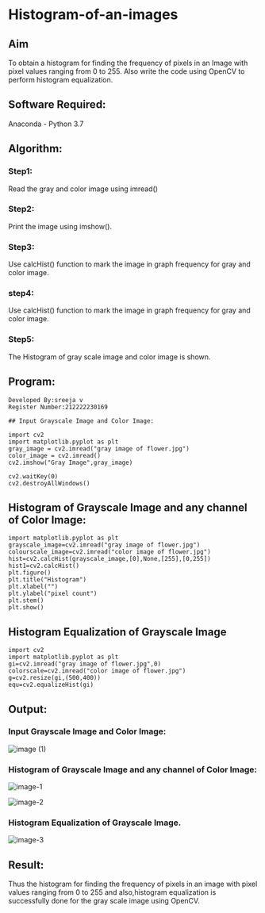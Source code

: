 # Histogram-of-an-images
## Aim
To obtain a histogram for finding the frequency of pixels in an Image with pixel values ranging from 0 to 255. Also write the code using OpenCV to perform histogram equalization.

## Software Required:
Anaconda - Python 3.7

## Algorithm:
### Step1:
Read the gray and color image using imread()

### Step2:
Print the image using imshow().



### Step3:
Use calcHist() function to mark the image in graph frequency for gray and color image.

### step4:
Use calcHist() function to mark the image in graph frequency for gray and color image.

### Step5:
The Histogram of gray scale image and color image is shown.


## Program:
```
Developed By:sreeja v
Register Number:212222230169

## Input Grayscale Image and Color Image:

import cv2
import matplotlib.pyplot as plt
gray_image = cv2.imread("gray image of flower.jpg")
color_image = cv2.imread()
cv2.imshow("Gray Image",gray_image)

cv2.waitKey(0)
cv2.destroyAllWindows()
```

##  Histogram of Grayscale Image and any channel of Color Image:
```
import matplotlib.pyplot as plt 
grayscale_image=cv2.imread("gray image of flower.jpg")
colourscale_image=cv2.imread("color image of flower.jpg")
hist=cv2.calcHist(grayscale_image,[0],None,[255],[0,255])
hist1=cv2.calcHist()
plt.figure()
plt.title("Histogram")
plt.xlabel("")
plt.ylabel("pixel count")
plt.stem()
plt.show()
```
## Histogram Equalization of Grayscale Image
```
import cv2
import matplotlib.pyplot as plt 
gi=cv2.imread("gray image of flower.jpg",0)
colorscale=cv2.imread("color image of flower.jpg")
g=cv2.resize(gi,(500,400))
equ=cv2.equalizeHist(gi)
```
## Output:
### Input Grayscale Image and Color Image:

![image (1)](https://github.com/user-attachments/assets/cd18f94a-7b6f-4f82-9f46-ad7116d458bc)


### Histogram of Grayscale Image and any channel of Color Image:

![image-1](https://github.com/user-attachments/assets/c9920a74-81ec-44e8-9cb8-a6b228ca1f8e)

![image-2](https://github.com/user-attachments/assets/1cfaa929-3c34-4344-9fe8-6fdf81196488)


### Histogram Equalization of Grayscale Image.
![image-3](https://github.com/user-attachments/assets/83c7733a-d6ca-46e6-a35d-a490b6b4290b)

  

## Result: 
Thus the histogram for finding the frequency of pixels in an image with pixel values ranging from 0 to 255 and also,histogram equalization is successfully done for the gray scale image using OpenCV.
